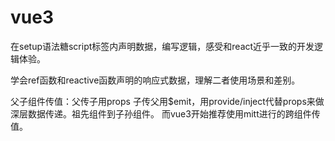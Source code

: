 

# vue3

在setup语法糖script标签内声明数据，编写逻辑，感受和react近乎一致的开发逻辑体验。

学会ref函数和reactive函数声明的响应式数据，理解二者使用场景和差别。

父子组件传值：父传子用props 子传父用$emit，用provide/inject代替props来做深层数据传递。祖先组件到子孙组件。
而vue3开始推荐使用mitt进行的跨组件传值。